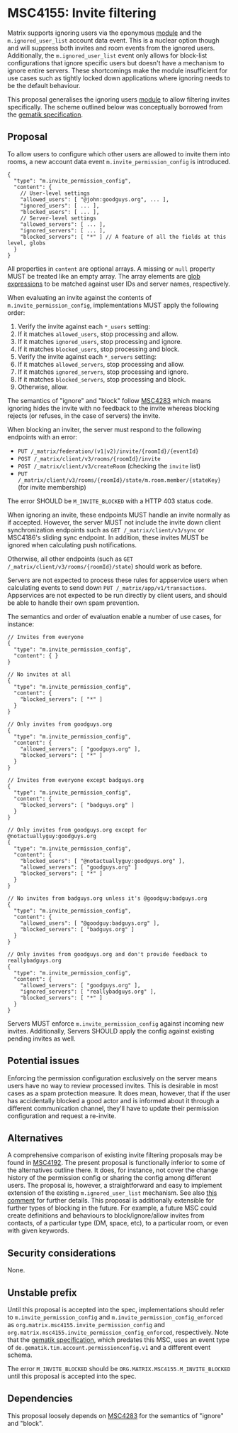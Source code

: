 # MSC4155: Invite filtering

Matrix supports ignoring users via the eponymous [module] and the `m.ignored_user_list` account data
event. This is a nuclear option though and will suppress both invites and room events from the ignored
users. Additionally, the `m.ignored_user_list` event only allows for block-list configurations that ignore
specific users but doesn't have a mechanism to ignore entire servers. These shortcomings make the module
insufficient for use cases such as tightly locked down applications where ignoring needs to be the default
behaviour.

This proposal generalises the ignoring users [module] to allow filtering invites specifically. The scheme
outlined below was conceptually borrowed from the [gematik specification].


## Proposal

To allow users to configure which other users are allowed to invite them into rooms, a new account data
event `m.invite_permission_config` is introduced.

```json5
{
  "type": "m.invite_permission_config",
  "content": {
    // User-level settings
    "allowed_users": [ "@john:goodguys.org", ... ],
    "ignored_users": [ ... ],
    "blocked_users": [ ... ],
    // Server-level settings
    "allowed_servers": [ ... ],
    "ignored_servers": [ ... ],
    "blocked_servers": [ "*" ] // A feature of all the fields at this level, globs
  }
}
```

All properties in `content` are optional arrays. A missing or `null` property MUST be treated like an
empty array. The array elements are [glob expressions] to be matched against user IDs and server names,
respectively.

When evaluating an invite against the contents of `m.invite_permission_config`, implementations MUST
apply the following order:

1.  Verify the invite against each `*_users` setting: 
  1.  If it matches `allowed_users`, stop processing and allow.
  2.  If it matches `ignored_users`, stop processing and ignore.
  3.  If it matches `blocked_users`, stop processing and block.
2.  Verify the invite against each `*_servers` setting: 
  1.  If it matches `allowed_servers`, stop processing and allow.
  2.  If it matches `ignored_servers`, stop processing and ignore.
  3.  If it matches `blocked_servers`, stop processing and block.
3.  Otherwise, allow.

The semantics of "ignore" and "block" follow [MSC4283] which means ignoring hides the invite with no
feedback to the invite whereas blocking rejects (or refuses, in the case of servers) the invite.

When blocking an inviter, the server must respond to the following endpoints with an error:

- `PUT /_matrix/federation/(v1|v2)/invite/{roomId}/{eventId}`
- `POST /_matrix/client/v3/rooms/{roomId}/invite`
- `POST /_matrix/client/v3/createRoom` (checking the `invite` list)
- `PUT /_matrix/client/v3/rooms/{roomId}/state/m.room.member/{stateKey}` (for invite membership)

The error SHOULD be `M_INVITE_BLOCKED` with a HTTP 403 status code.

When ignoring an invite, these endpoints MUST handle an invite normally as if accepted. However, the server
MUST not include the invite down client synchronization endpoints such as `GET /_matrix/client/v3/sync` or
MSC4186's sliding sync endpoint. In addition, these invites MUST be ignored when calculating push notifications.

Otherwise, all other endpoints (such as `GET /_matrix/client/v3/rooms/{roomId}/state`) should work as before. 

Servers are not expected to process these rules for appservice users when calculating events to send down
`PUT /_matrix/app/v1/transactions`. Appservices are not expected to be run directly by client users, and
should be able to handle their own spam prevention.

The semantics and order of evaluation enable a number of use cases, for instance:

```json5
// Invites from everyone
{
  "type": "m.invite_permission_config",
  "content": { }
}

// No invites at all
{
  "type": "m.invite_permission_config",
  "content": {
    "blocked_servers": [ "*" ]
  }
}

// Only invites from goodguys.org
{
  "type": "m.invite_permission_config",
  "content": {
    "allowed_servers": [ "goodguys.org" ],
    "blocked_servers": [ "*" ]
  }
}

// Invites from everyone except badguys.org
{
  "type": "m.invite_permission_config",
  "content": {
    "blocked_servers": [ "badguys.org" ]
  }
}

// Only invites from goodguys.org except for @notactuallyguy:goodguys.org
{
  "type": "m.invite_permission_config",
  "content": {
    "blocked_users": [ "@notactuallyguy:goodguys.org" ],
    "allowed_servers": [ "goodguys.org" ]
    "blocked_servers": [ "*" ]
  }
}

// No invites from badguys.org unless it's @goodguy:badguys.org
{
  "type": "m.invite_permission_config",
  "content": {
    "allowed_users": [ "@goodguy:badguys.org" ],
    "blocked_servers": [ "badguys.org" ]
  }
}

// Only invites from goodguys.org and don't provide feedback to reallybadguys.org
{
  "type": "m.invite_permission_config",
  "content": {
    "allowed_servers": [ "goodguys.org" ],
    "ignored_servers": [ "reallybadguys.org" ],
    "blocked_servers": [ "*" ]
  }
}
```

Servers MUST enforce `m.invite_permission_config` against incoming new invites. Additionally, Servers
SHOULD apply the config against existing pending invites as well.


## Potential issues

Enforcing the permission configuration exclusively on the server means users have no way to review
processed invites. This is desirable in most cases as a spam protection measure. It does mean, however,
that if the user has accidentally blocked a good actor and is informed about it through a different
communication channel, they'll have to update their permission configuration and request a re-invite.


## Alternatives

A comprehensive comparison of existing invite filtering proposals may be found in [MSC4192]. The
present proposal is functionally inferior to some of the alternatives outline there. It does, for
instance, not cover the change history of the permission config or sharing the config among different
users. The proposal is, however, a straightforward and easy to implement extension of the existing
`m.ignored_user_list` mechanism. See also [this comment] for further details. This proposal is additionally
extensible for further types of blocking in the future. For example, a future MSC could create definitions
and behaviours to block/ignore/allow invites from contacts, of a particular type (DM, space, etc), 
to a particular room, or even with given keywords.


## Security considerations

None.


## Unstable prefix

Until this proposal is accepted into the spec, implementations should refer to `m.invite_permission_config`
and `m.invite_permission_config_enforced` as `org.matrix.msc4155.invite_permission_config` and
`org.matrix.msc4155.invite_permission_config_enforced`, respectively. Note that the [gematik specification],
which predates this MSC, uses an event type of `de.gematik.tim.account.permissionconfig.v1` and
a different event schema.

The error `M_INVITE_BLOCKED` should be `ORG.MATRIX.MSC4155.M_INVITE_BLOCKED` until this proposal is accepted into the spec.
## Dependencies

This proposal loosely depends on [MSC4283] for the semantics of "ignore" and "block".


[gematik specification]: https://github.com/gematik/api-ti-messenger/blob/9b9f21b87949e778de85dbbc19e25f53495871e2/src/schema/permissionConfig.json
[glob expressions]: https://spec.matrix.org/v1.14/appendices/#glob-style-matching
[MSC4192]: https://github.com/matrix-org/matrix-spec-proposals/pull/4192
[MSC4283]: https://github.com/matrix-org/matrix-spec-proposals/pull/4283
[module]: https://spec.matrix.org/v1.10/client-server-api/#ignoring-users
[this comment]: https://github.com/matrix-org/matrix-spec-proposals/pull/4192#discussion_r2025188127
